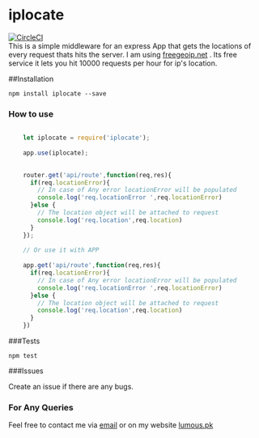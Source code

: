 # iplocate
[![CircleCI](https://circleci.com/gh/Rohail1/iplocate/tree/master.svg?style=svg)](https://circleci.com/gh/Rohail1/iplocate/tree/master)
<br/>This is a simple middleware for an express App that gets the locations of every request thats hits the server. I am using [freegeoip.net](http://freegeoip.net/) .
Its free service it lets you hit 10000 requests per hour for ip's location. 

##Installation

`npm install iplocate --save`

### How to use

```javascript

    let iplocate = require('iplocate');
    
    app.use(iplocate);

        
    router.get('api/route',function(req,res){
      if(req.locationError){
        // In case of Any error locationError will be populated
        console.log('req.locationError ',req.locationError)
      }else {
        // The location object will be attached to request
        console.log('req.location',req.location)
      }
    });
    
    // Or use it with APP
    
    app.get('api/route',function(req,res){
      if(req.locationError){
        // In case of Any error locationError will be populated
        console.log('req.locationError ',req.locationError)
      }else {
        // The location object will be attached to request
        console.log('req.location',req.location)
      }
    })    

```
###Tests

  `npm test`

###Issues

Create an issue if there are any bugs. 


### For Any Queries

Feel free to contact me via [email](mailto:rohail@lumous.pk) or on my website [lumous.pk](http://lumous.pk)